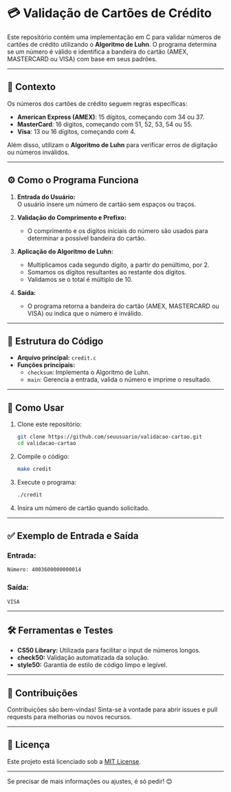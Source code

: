 

# 💳 Validação de Cartões de Crédito  

Este repositório contém uma implementação em C para validar números de cartões de crédito utilizando o **Algoritmo de Luhn**. O programa determina se um número é válido e identifica a bandeira do cartão (AMEX, MASTERCARD ou VISA) com base em seus padrões.

---

## 🧠 **Contexto**  

Os números dos cartões de crédito seguem regras específicas:  
- **American Express (AMEX)**: 15 dígitos, começando com 34 ou 37.  
- **MasterCard**: 16 dígitos, começando com 51, 52, 53, 54 ou 55.  
- **Visa**: 13 ou 16 dígitos, começando com 4.  

Além disso, utilizam o **Algoritmo de Luhn** para verificar erros de digitação ou números inválidos.  

---

## ⚙️ **Como o Programa Funciona**  

1. **Entrada do Usuário:**  
   O usuário insere um número de cartão sem espaços ou traços.  

2. **Validação do Comprimento e Prefixo:**  
   - O comprimento e os dígitos iniciais do número são usados para determinar a possível bandeira do cartão.  

3. **Aplicação do Algoritmo de Luhn:**  
   - Multiplicamos cada segundo dígito, a partir do penúltimo, por 2.  
   - Somamos os dígitos resultantes ao restante dos dígitos.  
   - Validamos se o total é múltiplo de 10.  

4. **Saída:**  
   - O programa retorna a bandeira do cartão (AMEX, MASTERCARD ou VISA) ou indica que o número é inválido.  

---

## 📂 **Estrutura do Código**  

- **Arquivo principal:** `credit.c`  
- **Funções principais:**  
  - `checksum`: Implementa o Algoritmo de Luhn.  
  - `main`: Gerencia a entrada, valida o número e imprime o resultado.  

---

## 🚀 **Como Usar**  

1. Clone este repositório:  
   ```bash
   git clone https://github.com/seuusuario/validacao-cartao.git
   cd validacao-cartao
   ```

2. Compile o código:  
   ```bash
   make credit
   ```

3. Execute o programa:  
   ```bash
   ./credit
   ```

4. Insira um número de cartão quando solicitado.

---

## ✅ **Exemplo de Entrada e Saída**  

### Entrada:  
```bash
Número: 4003600000000014
```

### Saída:  
```bash
VISA
```

---

## 🛠️ **Ferramentas e Testes**  

- **CS50 Library:** Utilizada para facilitar o input de números longos.  
- **check50:** Validação automatizada da solução.  
- **style50:** Garantia de estilo de código limpo e legível.  

---

## 🌟 **Contribuições**  

Contribuições são bem-vindas! Sinta-se à vontade para abrir issues e pull requests para melhorias ou novos recursos.  

---

## 📜 **Licença**  

Este projeto está licenciado sob a [MIT License](LICENSE).  

--- 

Se precisar de mais informações ou ajustes, é só pedir! 😊
